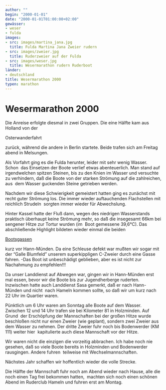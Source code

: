 ```yaml
---
author: ""
begin: "2000-01-01"
date: "2000-01-01T01:00:00+02:00"
gewässer:
- weser
- fulda
images:
- src: images/martina_jana.jpg
  title: Fulda Martina Jana Zweier rudern
- src: images/zweier.jpg
  title: Ruderzweier auf der Fulda
- src: images/weser.jpg
  title: Wesermarathon rudern Ruderboot
länder:
- deutschland
title: Wesermarathon 2000
typen: marathon
---
```



# Wesermarathon 2000


Die Anreise erfolgte diesmal in zwei Gruppen. Die eine Hälfte kam aus Holland von der

Osterwanderfahrt

zurück, während die andere in Berlin startete. Beide trafen sich am Freitag abend in Melsungen.

Als Vorfahrt ging es die Fulda herunter, leider mit sehr wenig Wasser. Schon  das Einsetzen der Boote verlief etwas abenteuerlich. Man stand auf irgendwelchen spitzen Steinen, bis zu den Knien im Wasser und versuchte zu verhindern, daß die Boote von der starken Strömung auf die zahlreichen, aus  dem Wasser guckenden Steine getrieben werden.

Nachdem wir diese Schwierigkeit gemeistert hatten ging es zunächst mit recht guter Strömung los. Die immer wieder auftauchenden Flachstellen mit reichlich Strudeln  sorgten immer wieder für Abwechslung.

Hinter Kassel hatte der Fluß dann, wegen des niedrigen Wasserstands praktisch überhaupt keine Strömung mehr, so daß die insegesamt 66km bei sengener Hitze zur Tortur wurden (im  Boot gemessene 39,6°C). Das abschließende Highlight bildeten wieder einmal die beiden

[Bootsgassen](/berichte/2000/bootsgasse)

kurz vor Hann-Münden. Da eine Schleuse defekt war mußten wir sogar mit der “Galle Blumfeld” unserem superkippligen C-Zweier durch eine Gasse fahren. -Das Boot ist unbeschädigt geblieben, aber es ist nicht zur Nachahmung zu empfehlen!!!

Da unser Landdienst auf Abwegen war, gingen wir in Hann-Münden erst mal essen, bevor wir die Boote bis zur Jugendherberge ruderten. Inzwischen hatte auch Landdienst Sasa gemerkt, daß er nach Hann-Münden und nicht  nach Hameln kommen sollte, so daß wir um kurz nach 22 Uhr im Quartier waren.

Pünktlich um 6 Uhr waren am Sonntag alle Boote auf dem Wasser. Zwischen 12 und 14 Uhr trafen sie bei Kilometer 81 in Holzminden. Auf Grund  der Erschöpfung der Mannschaften bei der großen Hitze wurde beschloßen nicht nur einen Zweier (wie geplant), sondern zwei Zweier aus dem Wasser zu nehmen. Der dritte Zweier fuhr noch bis Bodenwerder (KM 111) weiter hier  kapitulierte auch diese Mannschaft vor der Hitze.

Wir waren nicht die einzigen die vorzeitig abbrachen. Ich habe noch nie gesehen, daß so viele Boote bereits in Holzminden und Bodenwerder rausgingen. Andere fuhren  teilweise mit Wechselmannschaften.

Nächstes Jahr schaffen wir hoffentlich wieder die volle Strecke.

Die Hälfte der Mannschaft fuhr noch am Abend wieder nach Hause, alle die noch einen Tag frei bekommen hatten,  machten sich noch einen schönen Abend im Ruderclub Hameln und fuhren erst am Montag.
